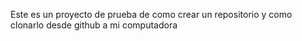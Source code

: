 Este es un proyecto de prueba de como crear un repositorio y como clonarlo desde github a mi computadora

